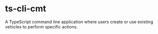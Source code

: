 # ts-cli-cmt
A TypeScript command line application where users create or use existing vehicles to perform specific actions.
